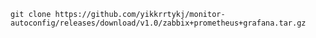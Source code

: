     git clone https://github.com/yikkrrtykj/monitor-autoconfig/releases/download/v1.0/zabbix+prometheus+grafana.tar.gz
